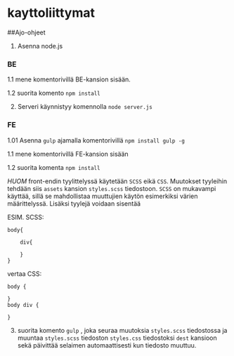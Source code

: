 # kayttoliittymat

##Ajo-ohjeet

1. Asenna node.js

### BE

1.1 mene komentorivillä BE-kansion sisään. 

1.2 suorita komento `npm install`

2. Serveri käynnistyy komennolla `node server.js`



### FE

1.01 Asenna `gulp` ajamalla komentorivillä `npm install gulp -g`

1.1 mene komentorivillä FE-kansion sisään

1.2 suorita komenta `npm install`

*HUOM* front-endin tyylittelyssä käytetään `SCSS` eikä `CSS`. Muutokset tyyleihin tehdään siis `assets` kansion `styles.scss` tiedostoon.
`SCSS` on mukavampi käyttää, sillä se mahdollistaa muuttujien käytön esimerkiksi värien määrittelyssä. Lisäksi tyylejä voidaan sisentää

ESIM.
SCSS:
```
body{

    div{
 
    }
}
```
vertaa CSS:
```
body {

}
body div {

}
```

3. suorita komento `gulp` , joka seuraa muutoksia `styles.scss` tiedostossa ja muuntaa `styles.scss` tiedoston `styles.css` tiedostoksi `dest` kansioon sekä päivittää selaimen automaattisesti kun tiedosto muuttuu.
